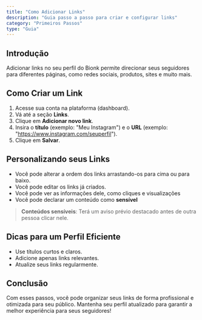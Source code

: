 ```yaml
---
title: "Como Adicionar Links"
description: "Guia passo a passo para criar e configurar links"
category: "Primeiros Passos"
type: "Guia"
---
```


## Introdução
Adicionar links no seu perfil do Bionk permite direcionar seus seguidores para diferentes páginas, como redes sociais, produtos, sites e muito mais.

## Como Criar um Link
1. Acesse sua conta na plataforma (dashboard).
2. Vá até a seção **Links**.
3. Clique em **Adicionar novo link**.
4. Insira o **título** (exemplo: "Meu Instagram") e o **URL** (exemplo: "https://www.instagram.com/seuperfil").
5. Clique em **Salvar**.

## Personalizando seus Links
- Você pode alterar a ordem dos links arrastando-os para cima ou para baixo.
- Você pode editar os links já criados.
- Você pode ver as informações dele, como cliques e visualizações
- Você pode declarar um conteúdo como **sensível**

> **Conteúdos sensíveis**: Terá um aviso prévio destacado antes de outra pessoa clicar nele.

## Dicas para um Perfil Eficiente
- Use títulos curtos e claros.
- Adicione apenas links relevantes.
- Atualize seus links regularmente.

## Conclusão
Com esses passos, você pode organizar seus links de forma profissional e otimizada para seu público. Mantenha seu perfil atualizado para garantir a melhor experiência para seus seguidores!

